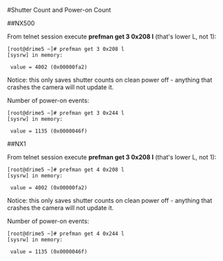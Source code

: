 #Shutter Count and Power-on Count

##NX500

From telnet session execute **prefman get 3 0x208 l** (that's lower L, not 1):
```
[root@drime5 ~]# prefman get 3 0x208 l
[sysrw] in memory: 

 value = 4002 (0x00000fa2) 
```
Notice: this only saves shutter counts on clean power off - anything that crashes the camera will not update it.

Number of power-on events:
```
[root@drime5 ~]# prefman get 3 0x244 l               
[sysrw] in memory: 

 value = 1135 (0x0000046f) 
```

##NX1

From telnet session execute **prefman get 3 0x208 l** (that's lower L, not 1):
```
[root@drime5 ~]# prefman get 4 0x208 l
[sysrw] in memory: 

 value = 4002 (0x00000fa2) 
```
Notice: this only saves shutter counts on clean power off - anything that crashes the camera will not update it.

Number of power-on events:
```
[root@drime5 ~]# prefman get 4 0x244 l               
[sysrw] in memory: 

 value = 1135 (0x0000046f) 
```
